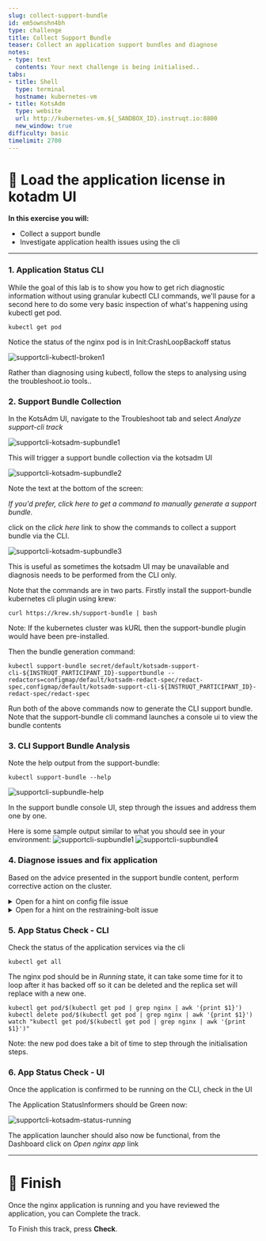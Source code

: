 ```yaml
---
slug: collect-support-bundle
id: em5ownshn4bh
type: challenge
title: Collect Support Bundle
teaser: Collect an application support bundles and diagnose
notes:
- type: text
  contents: Your next challenge is being initialised..
tabs:
- title: Shell
  type: terminal
  hostname: kubernetes-vm
- title: KotsAdm
  type: website
  url: http://kubernetes-vm.${_SANDBOX_ID}.instruqt.io:8800
  new_window: true
difficulty: basic
timelimit: 2700
---
```


👋 Load the application license in kotadm UI
============================================

**In this exercise you will:**

 * Collect a support bundle
 * Investigate application health issues using the cli

***

### 1. Application Status CLI

While the goal of this lab is to show you how to get rich diagnostic information without using granular kubectl CLI commands, we'll pause for a second here to do some very basic inspection of what's happening using kubectl get pod.

```
kubectl get pod
```

Notice the status of the nginx pod is in Init:CrashLoopBackoff status

![supportcli-kubectl-broken1](../assets/supportcli-kubectl-broken1.png)

Rather than diagnosing using kubectl, follow the steps to analysing using the troubleshoot.io tools..


### 2. Support Bundle Collection

In the KotsAdm UI, navigate to the Troubleshoot tab and select *Analyze support-cli track*

![supportcli-kotsadm-supbundle1](../assets/supportcli-kotsadm-supbundle1.png)

This will trigger a support bundle collection via the kotsadm UI

![supportcli-kotsadm-supbundle2](../assets/supportcli-kotsadm-supbundle2.png)

Note the text at the bottom of the screen:

*If you'd prefer, click here to get a command to manually generate a support bundle.*

click on the *click here* link to show the commands to collect a support bundle via the CLI.

![supportcli-kotsadm-supbundle3](../assets/supportcli-kotsadm-supbundle3.png)

This is useful as sometimes the kotsadm UI may be unavailable and diagnosis needs to be performed from the CLI only.

Note that the commands are in two parts.  Firstly install the support-bundle kubernetes cli plugin using krew:
```
curl https://krew.sh/support-bundle | bash
```

Note: If the kubernetes cluster was kURL then the support-bundle plugin would have been pre-installed.

Then the bundle generation command:
```
kubectl support-bundle secret/default/kotsadm-support-cli-${INSTRUQT_PARTICIPANT_ID}-supportbundle --redactors=configmap/default/kotsadm-redact-spec/redact-spec,configmap/default/kotsadm-support-cli-${INSTRUQT_PARTICIPANT_ID}-redact-spec/redact-spec
```

Run both of the above commands now to generate the CLI support bundle.
Note that the support-bundle cli command launches a console ui to view the bundle contents


### 3. CLI Support Bundle Analysis

Note the help output from the support-bundle:

```
kubectl support-bundle --help
```

![supportcli-supbundle-help](../assets/supportcli-supbundle-help.png)

In the support bundle console UI, step through the issues and address them one by one.

Here is some sample output similar to what you should see in your environment:
![supportcli-supbundle1](../assets/supportcli-supbundle1.png)
![supportcli-supbundle4](../assets/supportcli-supbundle4.png)


### 4. Diagnose issues and fix application

Based on the advice presented in the support bundle content, perform corrective action on the cluster.

<details>
  <summary>Open for a hint on config file issue</summary>

Scrolling to the failing check, we can review the error message:
![supportcli-supbundle2](../assets/supportcli-supbundle2.png)

Specifically, you'll see the error message:
```shell
Could not find a file at /etc/support/config.txt with 400 permissions
```

To fix this, run:
```shell
chmod 400 /etc/support/config.txt
```

</details>

<details>
  <summary>Open for a hint on the restraining-bolt issue</summary>

Scrolling to the failing check, we can review the error message:
![supportcli-supbundle3](../assets/supportcli-supbundle3.png)

Specifically, you'll see the error message:
```shell
Restraining bolt in /etc/support has short circuited the startup process. If you remove it, we might be able to launch the application.
```

We can remove this file with

```shell
rm /etc/support/restraining-bolt.txt
```

</details>


### 5. App Status Check - CLI

Check the status of the application services via the cli

```
kubectl get all
```

The nginx pod should be in *Running* state, it can take some time for it to loop after it has backed off so it can be deleted and the replica set will replace with a new one.
```
kubectl get pod/$(kubectl get pod | grep nginx | awk '{print $1}')
kubectl delete pod/$(kubectl get pod | grep nginx | awk '{print $1}')
watch "kubectl get pod/$(kubectl get pod | grep nginx | awk '{print $1}')"
```

Note: the new pod does take a bit of time to step through the initialisation steps.



### 6. App Status Check - UI

Once the application is confirmed to be running on the CLI, check in the UI

The Application StatusInformers should be Green now:

![supportcli-kotsadm-status-running](../assets/supportcli-kotsadm-status-running.png)

The application launcher should also now be functional, from the Dashboard click on *Open nginx app* link


***

🏁 Finish
=========
Once the nginx application is running and you have reviewed the application, you can Complete the track.

To Finish this track, press **Check**.
